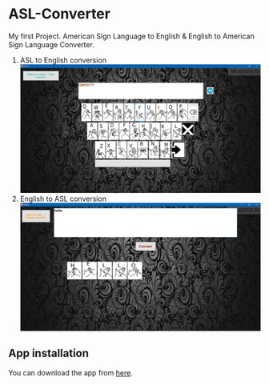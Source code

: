 # ASL-Converter
My first Project. American Sign Language to English &amp; English to American Sign Language Converter.

1. ASL to English conversion
![Front Page](asl.png)
2. English to ASL conversion
![Front Page](eng.png)

## App installation
You can download the app from [here](https://drive.google.com/file/d/1NKFkICj9QGt2mqFFiQ21NMF5DKUDSDul/view?usp=sharing).

